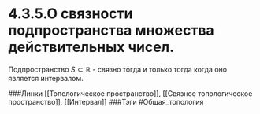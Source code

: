 # 4.3.5.О связности подпространства множества действительных чисел.
Подпространство $S\subset\mathbb{R}$ - связно тогда и только тогда когда оно является интервалом.

###Линки [[Топологическое пространство]], [[Связное топологическое пространство]], [[Интервал]]
###Тэги 
 #Общая_топология
